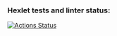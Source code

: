 ### Hexlet tests and linter status:
[![Actions Status](https://github.com/pavelkoA/python-project-52/actions/workflows/hexlet-check.yml/badge.svg)](https://github.com/pavelkoA/python-project-52/actions)